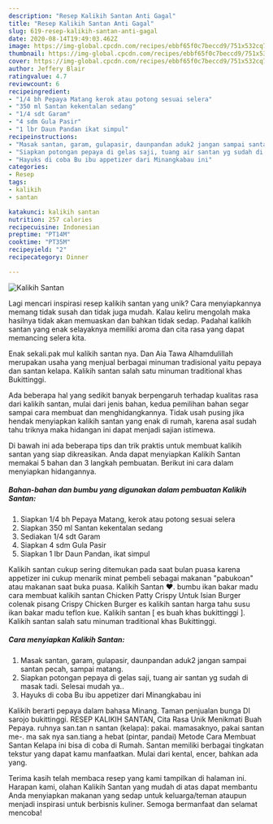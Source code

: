 ```yaml
---
description: "Resep Kalikih Santan Anti Gagal"
title: "Resep Kalikih Santan Anti Gagal"
slug: 619-resep-kalikih-santan-anti-gagal
date: 2020-08-14T19:49:03.462Z
image: https://img-global.cpcdn.com/recipes/ebbf65f0c7beccd9/751x532cq70/kalikih-santan-foto-resep-utama.jpg
thumbnail: https://img-global.cpcdn.com/recipes/ebbf65f0c7beccd9/751x532cq70/kalikih-santan-foto-resep-utama.jpg
cover: https://img-global.cpcdn.com/recipes/ebbf65f0c7beccd9/751x532cq70/kalikih-santan-foto-resep-utama.jpg
author: Jeffery Blair
ratingvalue: 4.7
reviewcount: 6
recipeingredient:
- "1/4 bh Pepaya Matang kerok atau potong sesuai selera"
- "350 ml Santan kekentalan sedang"
- "1/4 sdt Garam"
- "4 sdm Gula Pasir"
- "1 lbr Daun Pandan ikat simpul"
recipeinstructions:
- "Masak santan, garam, gulapasir, daunpandan aduk2 jangan sampai santan pecah, sampai matang."
- "Siapkan potongan pepaya di gelas saji, tuang air santan yg sudah di masak tadi. Selesai mudah ya.."
- "Hayuks di coba Bu ibu appetizer dari Minangkabau ini"
categories:
- Resep
tags:
- kalikih
- santan

katakunci: kalikih santan 
nutrition: 257 calories
recipecuisine: Indonesian
preptime: "PT14M"
cooktime: "PT35M"
recipeyield: "2"
recipecategory: Dinner

---
```



![Kalikih Santan](https://img-global.cpcdn.com/recipes/ebbf65f0c7beccd9/751x532cq70/kalikih-santan-foto-resep-utama.jpg)

Lagi mencari inspirasi resep kalikih santan yang unik? Cara menyiapkannya memang tidak susah dan tidak juga mudah. Kalau keliru mengolah maka hasilnya tidak akan memuaskan dan bahkan tidak sedap. Padahal kalikih santan yang enak selayaknya memiliki aroma dan cita rasa yang dapat memancing selera kita.

Enak sekali.pak mul kalikih santan nya. Dan Aia Tawa Alhamdulillah merupakan usaha yang menjual berbagai minuman tradisional yaitu pepaya dan santan kelapa. Kalikih santan salah satu minuman traditional khas Bukittinggi.

Ada beberapa hal yang sedikit banyak berpengaruh terhadap kualitas rasa dari kalikih santan, mulai dari jenis bahan, kedua pemilihan bahan segar sampai cara membuat dan menghidangkannya. Tidak usah pusing jika hendak menyiapkan kalikih santan yang enak di rumah, karena asal sudah tahu triknya maka hidangan ini dapat menjadi sajian istimewa.


Di bawah ini ada beberapa tips dan trik praktis untuk membuat kalikih santan yang siap dikreasikan. Anda dapat menyiapkan Kalikih Santan memakai 5 bahan dan 3 langkah pembuatan. Berikut ini cara dalam menyiapkan hidangannya.

<!--inarticleads1-->

##### Bahan-bahan dan bumbu yang digunakan dalam pembuatan Kalikih Santan:

1. Siapkan 1/4 bh Pepaya Matang, kerok atau potong sesuai selera
1. Siapkan 350 ml Santan kekentalan sedang
1. Sediakan 1/4 sdt Garam
1. Siapkan 4 sdm Gula Pasir
1. Siapkan 1 lbr Daun Pandan, ikat simpul


Kalikih santan cukup sering ditemukan pada saat bulan puasa karena appetizer ini cukup menarik minat pembeli sebagai makanan &#34;pabukoan&#34; atau makanan saat buka puasa. Kalikih Santan ❤. bumbu ikan bakar madu cara membuat kalikih santan Chicken Patty Crispy Untuk Isian Burger colenak pisang Crispy Chicken Burger es kalikih santan harga tahu susu ikan bakar madu teflon kue. Kalikih santan [ es buah khas bukittinggi ]. Kalikih santan salah satu minuman traditional khas Bukittinggi. 

<!--inarticleads2-->

##### Cara menyiapkan Kalikih Santan:

1. Masak santan, garam, gulapasir, daunpandan aduk2 jangan sampai santan pecah, sampai matang.
1. Siapkan potongan pepaya di gelas saji, tuang air santan yg sudah di masak tadi. Selesai mudah ya..
1. Hayuks di coba Bu ibu appetizer dari Minangkabau ini


Kalikih berarti pepaya dalam bahasa Minang. Taman penjualan bunga DI sarojo bukittinggi. RESEP KALIKIH SANTAN, Cita Rasa Unik Menikmati Buah Pepaya. ruhnya san.tan n santan (kelapa): pakai. mamasaknyo, pakai santan me-. ma sak nya san.tiang a hebat (pintar, pandai) Metode Cara Membuat Santan Kelapa ini bisa di coba di Rumah. Santan memiliki berbagai tingkatan tekstur yang dapat kamu manfaatkan. Mulai dari kental, encer, bahkan ada yang. 

Terima kasih telah membaca resep yang kami tampilkan di halaman ini. Harapan kami, olahan Kalikih Santan yang mudah di atas dapat membantu Anda menyiapkan makanan yang sedap untuk keluarga/teman ataupun menjadi inspirasi untuk berbisnis kuliner. Semoga bermanfaat dan selamat mencoba!
